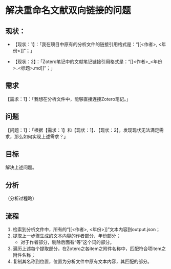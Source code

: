 # 解决重命名文献双向链接的问题





## 现状：



- 【现状：1】：「我在项目中原有的分析文件的链接引用格式是：“\[\[<作者>, <年份>\]\]”；」

- 【现状：2】：「Zotero笔记中的文献笔记链接引用格式是：“\[\[<作者>\_<年份>\_<标题>.md\]\]”；」



## 需求

【需求：1】：「我想在分析文件中，能够直接连接Zotero笔记。」



## 问题

【问题：1】：「根据【需求：1】和【现状：1】、【现状：2】，发现现状无法满足需求，那么如何实现上述需求？」



## 目标

解决上述问题。



## 分析

（分析过程略）



## 流程

1. 检索到分析文件中，所有的“\[\[<作者>, <年份>\]\]”文本内容到output.json；
1. 提取上一步骤生成的文本内容的作者部分、年份部分；
   - 对于作者部分，剔除后面有“等”这个词的部分。
1. 遍历上述每个提取部分，在Zotero之各item之附件名称中，匹配符合项item之附件名称；
1. 复制其名称到位置，位置为分析文件中原有文本内容，其匹配的部分。



